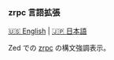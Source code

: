 ### zrpc 言語拡張

[🇺🇸 English](README.md) | [🇯🇵 日本語](README_jap.md)

Zed での [zrpc](https://github.com/Akzestia/zrpc.git) の構文強調表示。
